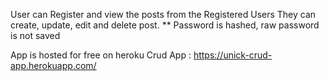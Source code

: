 User can Register and view the posts from the Registered Users
They can create, update, edit and delete post. **
Password is hashed, raw password is not saved


App is hosted for free on heroku 
Crud App : https://unick-crud-app.herokuapp.com/
